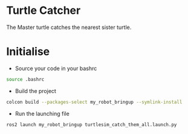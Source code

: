 # Turtle Catcher

The Master turtle catches the nearest sister turtle.

# Initialise

- Source your code in your bashrc
```bash
source .bashrc
```

- Build the project

```bash
colcon build --packages-select my_robot_bringup --symlink-install 
```

- Run the launching file
```bash
ros2 launch my_robot_bringup turtlesim_catch_them_all.launch.py 
```


